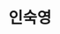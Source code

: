 ---
title: 인숙영
superuser: true
role: '전북대학교 컴퓨터인공지능학부 3학년 재학생'
type: landing
searchable: true
translationKey: experience
language: ko
image:
  filename: 'uploads/avatar.jpg'
  caption: '인숙영 프로필'
aliases:
  - /authors/admin/
  - /authors/admin/index.html
organizations:
  - name: 전북대학교 컴퓨터인공지능학부
    url: ''

bio: 저의 주요 관심사는 프론트엔드 개발, 특히 React와 TypeScript입니다.

social:
  - icon: github
    icon_pack: fab
    link: https://github.com/abc202313746
  - icon: instagram
    icon_pack: fab
    link: https://www.instagram.com/insookyoung/
  - icon: envelope
    icon_pack: fas
    link: mailto:isy0110@jbnu.ac.kr
  - icon: linkedin
    icon_pack: fab
    link: https://www.linkedin.com
  - icon: youtube
    icon_pack: fab
    link: https://www.youtube.com
  - icon: facebook
    icon_pack: fab
    link: https://www.facebook.com
  - icon: twitter
    icon_pack: fab
    link: https://twitter.com
  - icon: file-pdf
    icon_pack: fas
    link: /uploads/resume.pdf

sections:
  - block: about.avatar
    section_id: about
    content:
      username: admin
      text: |
        <div style="display: flex; align-items: center; gap: 40px; padding: 40px 20px; max-width: 1000px; margin: 0 auto;">
          <div style="flex-shrink: 0;">
            <img src="/uploads/avatar.jpg" alt="인숙영" style="width: 200px; height: 200px; border-radius: 50%; object-fit: cover; box-shadow: 0 4px 20px rgba(0,0,0,0.1);">
          </div>
          <div style="flex: 1; text-align: left;">
            <h2 style="margin: 0 0 10px 0; color: #2c3e50; font-weight: 700; font-size: 2.2rem;">인숙영</h2>
            <p style="font-size: 1.3rem; color: #7f8c8d; margin: 0 0 25px 0; font-weight: 500;">전북대학교 컴퓨터인공지능학부 3학년 재학생</p>
            <div style="color: #34495e; line-height: 1.7; font-size: 1rem;">
              <p style="margin: 15px 0;">
                <strong style="color: #2c3e50;">관심 분야:</strong> 프론트엔드 개발에 깊은 열정을 가지고 있으며, 특히 React와 TypeScript를 활용한 
                현대적인 웹 애플리케이션 개발에 집중하고 있습니다. 사용자 경험(UX)을 최우선으로 생각하며, 
                직관적이고 접근성 높은 인터페이스 설계에 관심이 많습니다.
              </p>
              <p style="margin: 15px 0;">
                <strong style="color: #2c3e50;">진로 목표:</strong> 단기적으로는 프론트엔드 전문 개발자로 실무 경험을 쌓고, 
                중장기적으로는 풀스택 개발 역량을 갖춘 종합적인 개발자로 성장하고자 합니다. 
                팀과의 협업을 통해 의미 있는 프로덕트를 만들어나가는 것이 목표입니다.
              </p>
              <p style="margin: 15px 0;">
                <strong style="color: #2c3e50;">기술적 관심사:</strong> 컴포넌트 기반 아키텍처, 상태 관리, 성능 최적화, 반응형 디자인 등 
                모던 웹 개발의 핵심 기술들을 깊이 있게 학습하고 있으며, 오픈소스 커뮤니티 참여를 통해 
                지속적으로 성장하고 있습니다.
              </p>
            </div>
          </div>
        </div>
    design:
      background:
        color: ""
        text_color_light: false
      css_class: ""

  - block: experience
    content:
      title: 경력 및 활동
      items:
        - title: SW 멘토링 프로그램 - 멘티
          company: 전북대학교
          company_url: 'https://jbnu.ac.kr'
          location: 전주, 전라북도
          date_start: '2024-09-11'
          date_end: '2024-12-13'
          description: |
            - 실무 기술 향상을 위한 체계적인 멘토링 프로그램 참여
            - 선배 멘토와 긴밀히 협력하여 실무 프로그래밍 능력 개발
            - 업계 모범 사례 및 전문적 개발 전략에 대한 통찰력 습득
            - React와 TypeScript를 포함한 프론트엔드 개발 기술에 집중
        
        - title: 코알라 알고리즘 동아리 - 활동 멤버
          company: 전북대학교
          company_url: 'https://jbnu.ac.kr'
          location: 전주, 전라북도
          date_start: '2024-03-02'
          date_end: '2024-06-20'
          description: |
            - 정기적인 알고리즘 문제 해결 세션 및 대회 참여
            - 논리적 사고 및 분석적 문제 해결 능력 개발
            - 복잡한 알고리즘 챌린지에서 동료들과 협력
            - 데이터 구조 및 알고리즘 최적화 기법에 대한 이해 향상
    design:
      columns: '1'
---